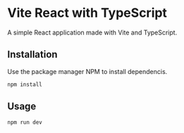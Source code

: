 # Vite React with TypeScript

A simple React application made with Vite and TypeScript.

## Installation

Use the package manager NPM to install dependencis.

```bash
npm install
```

## Usage

```bash
npm run dev
```
